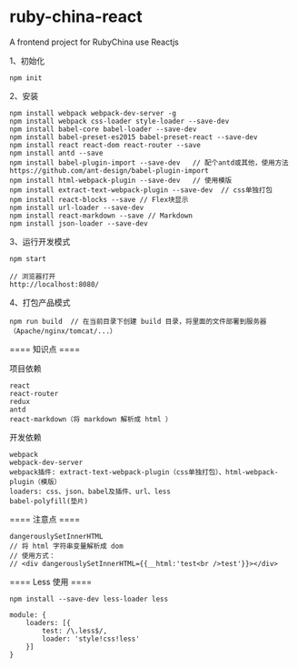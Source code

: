 # ruby-china-react
A frontend project for RubyChina use Reactjs

1、初始化

    npm init

2、安装

    npm install webpack webpack-dev-server -g
    npm install webpack css-loader style-loader --save-dev
    npm install babel-core babel-loader --save-dev
    npm install babel-preset-es2015 babel-preset-react --save-dev
    npm install react react-dom react-router --save
    npm install antd --save
    npm install babel-plugin-import --save-dev   // 配个antd或其他，使用方法 https://github.com/ant-design/babel-plugin-import
    npm install html-webpack-plugin --save-dev   // 使用模版
    npm install extract-text-webpack-plugin --save-dev  // css单独打包
    npm install react-blocks --save // Flex块显示
    npm install url-loader --save-dev
    npm install react-markdown --save // Markdown
    npm install json-loader --save-dev


3、运行开发模式

    npm start

    // 浏览器打开
    http://localhost:8080/

4、打包产品模式

    npm run build  // 在当前目录下创建 build 目录，将里面的文件部署到服务器（Apache/nginx/tomcat/...）


==== 知识点 ====

项目依赖

    react
    react-router
    redux
    antd
    react-markdown（将 markdown 解析成 html ）

开发依赖

    webpack
    webpack-dev-server
    webpack插件: extract-text-webpack-plugin（css单独打包）、html-webpack-plugin（模版）
    loaders: css、json、babel及插件、url、less
    babel-polyfill(垫片)

==== 注意点 ====

    dangerouslySetInnerHTML
    // 将 html 字符串变量解析成 dom
    // 使用方式：
    // <div dangerouslySetInnerHTML={{__html:'test<br />test'}}></div>

==== Less 使用 ====

    npm install --save-dev less-loader less

    module: {
        loaders: [{
            test: /\.less$/,
            loader: 'style!css!less'
        }]
    }

